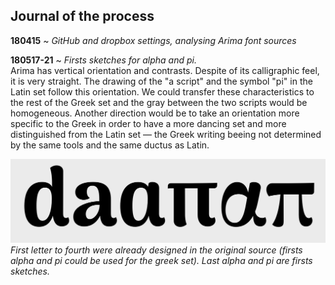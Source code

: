 ## Journal of the process

**180415** ~ *GitHub and dropbox settings, analysing Arima font sources*

**180517-21** ~ *Firsts sketches for alpha and pi.* <br/>
Arima has vertical orientation and contrasts. Despite of its calligraphic feel, it is very straight. The drawing of the "a script" and the symbol "pi" in the Latin set follow this orientation. We could transfer these characteristics to the rest of the Greek set and the gray between the two scripts would be homogeneous. Another direction would be to take an orientation more specific to the Greek in order to have a more dancing set and more distinguished from the Latin set — the Greek writing beeing not determined by the same tools and the same ductus as Latin.

![Screenshot 180521 alpha pi](03_SCREENSHOTS/2018-05-21_2.png)
*First letter to fourth were already designed in the original source (firsts alpha and pi could be used for the greek set). Last alpha and pi are firsts sketches.*
